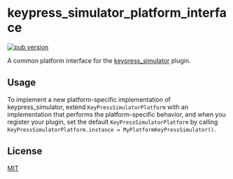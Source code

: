 # keypress_simulator_platform_interface

[![pub version][pub-image]][pub-url]

[pub-image]: https://img.shields.io/pub/v/keypress_simulator_platform_interface.svg
[pub-url]: https://pub.dev/packages/keypress_simulator_platform_interface

A common platform interface for the [keypress_simulator](https://pub.dev/packages/keypress_simulator) plugin.

## Usage

To implement a new platform-specific implementation of keypress_simulator, extend `KeyPressSimulatorPlatform` with an implementation that performs the platform-specific behavior, and when you register your plugin, set the default `KeyPressSimulatorPlatform` by calling `KeyPressSimulatorPlatform.instance = MyPlatformKeyPressSimulator()`.

## License

[MIT](./LICENSE)
